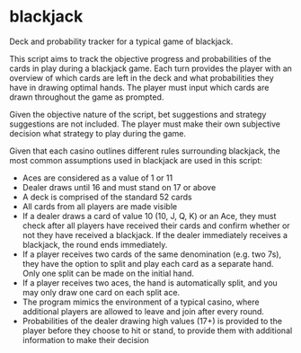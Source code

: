 # blackjack
Deck and probability tracker for a typical game of blackjack. 

This script aims to track the objective progress and probabilities of the cards in play during a blackjack game. Each turn provides the player with an overview of which cards are left in the deck and what probabilities they have in drawing optimal hands. The player must input which cards are drawn throughout the game as prompted.

Given the objective nature of the script, bet suggestions and strategy suggestions are not included. The player must make their own subjective decision what strategy to play during the game.

Given that each casino outlines different rules surrounding blackjack, the most common assumptions used in blackjack are used in this script:
- Aces are considered as a value of 1 or 11
- Dealer draws until 16 and must stand on 17 or above
- A deck is comprised of the standard 52 cards
- All cards from all players are made visible
- If a dealer draws a card of value 10 (10, J, Q, K) or an Ace, they must check after all players have received their cards and confirm whether or not they have received a blackjack. If the dealer immediately receives a blackjack, the round ends immediately.
- If a player receives two cards of the same denomination (e.g. two 7s), they have the option to split and play each card as a separate hand. Only one split can be made on the initial hand.
- If a player receives two aces, the hand is automatically split, and you may only draw one card on each split ace.
- The program mimics the environment of a typical casino, where additional players are allowed to leave and join after every round.
- Probabilities of the dealer drawing high values (17+) is provided to the player before they choose to hit or stand, to provide them with additional information to make their decision
